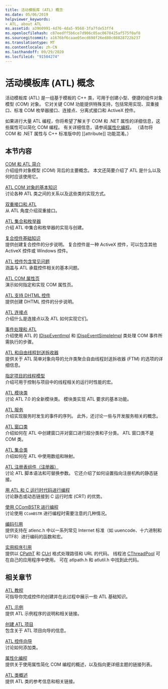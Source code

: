 ```yaml
---
title: 活动模板库 (ATL) 概念
ms.date: 05/06/2019
helpviewer_keywords:
- ATL, about ATL
ms.assetid: a3960991-4d76-4da5-9568-3fa7fde53ff4
ms.openlocfilehash: c87eedff5b6ce7d906c05ac0678425af575f0af8
ms.sourcegitcommit: a1676bf6caae05ecd698f26ed80c08828722b237
ms.translationtype: MT
ms.contentlocale: zh-CN
ms.lasthandoff: 09/29/2020
ms.locfileid: "91504274"
---
```

# <a name="active-template-library-atl-concepts"></a>活动模板库 (ATL) 概念

活动模板库 (ATL) 是一组基于模板的 C++ 类，可用于创建小型、便捷的组件对象模型 (COM) 对象。 它对关键 COM 功能提供特殊支持，包括常用实现、双重接口、标准 COM 枚举器接口、连接点、分离式接口和 ActiveX 控件。

如果进行大量 ATL 编程，你将希望了解关于 COM 和 .NET 属性的详细信息，这些属性可以简化 COM 编程。 有关详细信息，请参阅[属性化编程](../windows/attributes/cpp-attributes-com-net.md)。 （请勿将 COM 和 .NET 属性与 C++ 标准版中的 \[\[attribute]] 功能混淆。）

## <a name="in-this-section"></a>本节内容

[COM 和 ATL 简介](introduction-to-com-and-atl.md)<br/>
介绍组件对象模型 (COM) 背后的主要概念。 本文还简要介绍了 ATL 是什么以及何时应该使用它。

[ATL COM 对象的基本知识](fundamentals-of-atl-com-objects.md)<br/>
讨论各种 ATL 类之间的关系以及这些类的实现方式。

[双重接口和 ATL](dual-interfaces-and-atl.md)<br/>
从 ATL 角度介绍双重接口。

[ATL 集合和枚举器](atl-collections-and-enumerators.md)<br/>
介绍 ATL 中集合和枚举器的实现与创建。

[复合控件基础知识](atl-composite-control-fundamentals.md)<br/>
提供创建复合控件的分步说明。 复合控件是一种 ActiveX 控件，可以包含其他 ActiveX 控件或 Windows 控件。

[ATL 控件包含常见问题](atl-control-containment-faq.md)<br/>
涵盖与 ATL 承载控件相关的基本问题。

[ATL COM 属性页](atl-com-property-pages.md)<br/>
演示如何指定和实现 COM 属性页。

[ATL 支持 DHTML 控件](atl-support-for-dhtml-controls.md)<br/>
提供创建 DHTML 控件的分步说明。

[ATL 连接点](atl-connection-points.md)<br/>
介绍什么是连接点以及 ATL 如何实现它们。

[事件处理和 ATL](event-handling-and-atl.md)<br/>
介绍使用 ATL 的 [IDispEventImpl](reference/idispeventimpl-class.md) 和 [IDispEventSimpleImpl](reference/idispeventsimpleimpl-class.md) 类处理 COM 事件所需执行的步骤。

[ATL 和自由线程封送拆收器](atl-and-the-free-threaded-marshaler.md)<br/>
提供关于 ATL 简单对象向导的允许类聚合自由线程封送拆收器 (FTM) 的选项的详细信息。

[指定项目的线程模型](specifying-the-threading-model-for-a-project-atl.md)<br/>
介绍可用于控制与项目中的线程相关的运行时性能的宏。

[ATL 模块类](atl-module-classes.md)<br/>
讨论 ATL 7.0 的全新模块类。 模块类实现 ATL 要求的基本功能。

[ATL 服务](atl-services.md)<br/>
介绍实现服务时发生的事件的序列。 此外，还讨论一些与开发服务相关的概念。

[ATL 窗口类](atl-window-classes.md)<br/>
介绍如何在 ATL 中创建窗口并对窗口进行超分类和子分类。 ATL 窗口类不是 COM 类。

[ATL 集合类](atl-collection-classes.md)<br/>
介绍如何在 ATL 中使用数组和映射。

[ATL 注册表组件（注册器）](atl-registry-component-registrar.md)<br/>
讨论 ATL 脚本语法和可替换参数。 它还介绍了如何设置指向注册机构的静态链接。

[用 ATL 和 C 运行时代码进行编程](programming-with-atl-and-c-run-time-code.md)<br/>
讨论静态或动态链接到 C 运行时库 (CRT) 的优势。

[使用 CComBSTR 进行编程](programming-with-ccombstr-atl.md)<br/>
讨论使用 `CComBSTR` 进行编程时需要注意的几种情况。

[编码引用](atl-encoding-reference.md)<br/>
提供支持在 atlenc.h 中以一系列常见 Internet 标准（如 uuencode、十六进制和 UTF8）进行编码的函数和宏。

[实用程序引用](atl-utilities-reference.md)<br/>
提供以 [CPathT](reference/cpatht-class.md) 和 [CUrl](reference/curl-class.md) 格式处理路径和 URL 的代码。 线程池 [CThreadPool](reference/cthreadpool-class.md) 可在自己的应用程序中使用。 可在 atlpath.h 和 atlutil.h 中找到此代码。

## <a name="related-sections"></a>相关章节

[ATL 教程](active-template-library-atl-tutorial.md)<br/>
可指导你完成控件的创建并在此过程中展示一些 ATL 基础知识。

[ATL 示例](../overview/visual-cpp-samples.md)<br/>
提供 ATL 示例程序的说明和相关链接。

[创建 ATL 项目](reference/creating-an-atl-project.md)<br/>
包含关于 ATL 项目向导的信息。

[ATL 控件向导](reference/atl-control-wizard.md)<br/>
讨论如何添加类。

[属性化编程](../windows/attributes/cpp-attributes-com-net.md)<br/>
提供关于使用属性简化 COM 编程的概述，以及指向更详细主题的链接列表。

[ATL 类概述](atl-class-overview.md)<br/>
提供 ATL 类的参考信息和相关链接。
